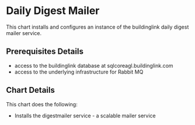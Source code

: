 # Daily Digest Mailer

This chart installs and configures an instance of the buildinglink 
daily digest mailer service.

## Prerequisites Details

* access to the buildinglink database at sqlcoreagl.buildinglink.com
* access to the underlying infrastructure for Rabbit MQ

## Chart Details

This chart does the following:

* Installs the digestmailer service - a scalable mailer service
  